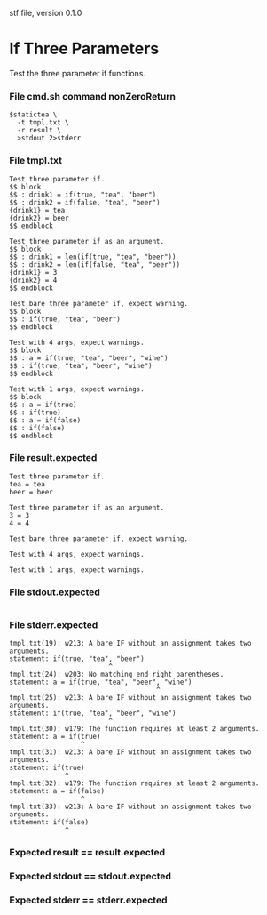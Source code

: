 stf file, version 0.1.0

# If Three Parameters

Test the three parameter if functions.

### File cmd.sh command nonZeroReturn

~~~
$statictea \
  -t tmpl.txt \
  -r result \
  >stdout 2>stderr
~~~

### File tmpl.txt

~~~
Test three parameter if.
$$ block
$$ : drink1 = if(true, "tea", "beer")
$$ : drink2 = if(false, "tea", "beer")
{drink1} = tea
{drink2} = beer
$$ endblock

Test three parameter if as an argument.
$$ block
$$ : drink1 = len(if(true, "tea", "beer"))
$$ : drink2 = len(if(false, "tea", "beer"))
{drink1} = 3
{drink2} = 4
$$ endblock

Test bare three parameter if, expect warning.
$$ block
$$ : if(true, "tea", "beer")
$$ endblock

Test with 4 args, expect warnings.
$$ block
$$ : a = if(true, "tea", "beer", "wine")
$$ : if(true, "tea", "beer", "wine")
$$ endblock

Test with 1 args, expect warnings.
$$ block
$$ : a = if(true)
$$ : if(true)
$$ : a = if(false)
$$ : if(false)
$$ endblock
~~~

### File result.expected

~~~
Test three parameter if.
tea = tea
beer = beer

Test three parameter if as an argument.
3 = 3
4 = 4

Test bare three parameter if, expect warning.

Test with 4 args, expect warnings.

Test with 1 args, expect warnings.
~~~

### File stdout.expected

~~~
~~~

### File stderr.expected

~~~
tmpl.txt(19): w213: A bare IF without an assignment takes two arguments.
statement: if(true, "tea", "beer")
                         ^
tmpl.txt(24): w203: No matching end right parentheses.
statement: a = if(true, "tea", "beer", "wine")
                                     ^
tmpl.txt(25): w213: A bare IF without an assignment takes two arguments.
statement: if(true, "tea", "beer", "wine")
                         ^
tmpl.txt(30): w179: The function requires at least 2 arguments.
statement: a = if(true)
                  ^
tmpl.txt(31): w213: A bare IF without an assignment takes two arguments.
statement: if(true)
              ^
tmpl.txt(32): w179: The function requires at least 2 arguments.
statement: a = if(false)
                  ^
tmpl.txt(33): w213: A bare IF without an assignment takes two arguments.
statement: if(false)
              ^
~~~

### Expected result == result.expected
### Expected stdout == stdout.expected
### Expected stderr == stderr.expected
